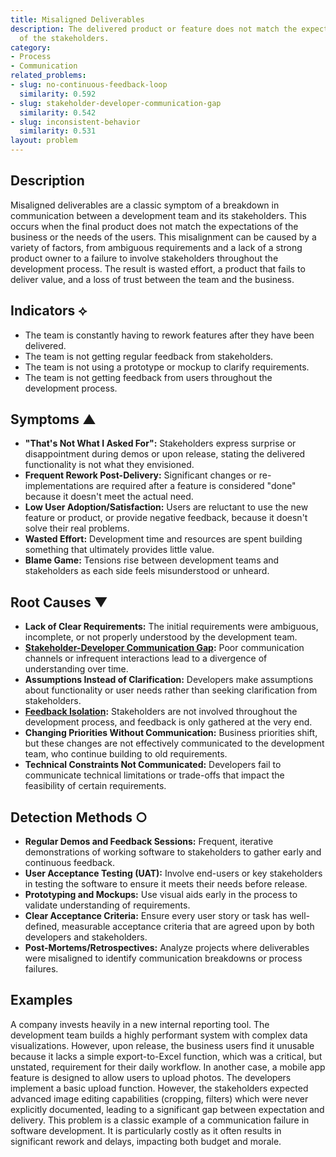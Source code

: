 ```yaml
---
title: Misaligned Deliverables
description: The delivered product or feature does not match the expectations or requirements
  of the stakeholders.
category:
- Process
- Communication
related_problems:
- slug: no-continuous-feedback-loop
  similarity: 0.592
- slug: stakeholder-developer-communication-gap
  similarity: 0.542
- slug: inconsistent-behavior
  similarity: 0.531
layout: problem
---
```


## Description
Misaligned deliverables are a classic symptom of a breakdown in communication between a development team and its stakeholders. This occurs when the final product does not match the expectations of the business or the needs of the users. This misalignment can be caused by a variety of factors, from ambiguous requirements and a lack of a strong product owner to a failure to involve stakeholders throughout the development process. The result is wasted effort, a product that fails to deliver value, and a loss of trust between the team and the business.

## Indicators ⟡
- The team is constantly having to rework features after they have been delivered.
- The team is not getting regular feedback from stakeholders.
- The team is not using a prototype or mockup to clarify requirements.
- The team is not getting feedback from users throughout the development process.

## Symptoms ▲

- **"That's Not What I Asked For":** Stakeholders express surprise or disappointment during demos or upon release, stating the delivered functionality is not what they envisioned.
- **Frequent Rework Post-Delivery:** Significant changes or re-implementations are required after a feature is considered "done" because it doesn't meet the actual need.
- **Low User Adoption/Satisfaction:** Users are reluctant to use the new feature or product, or provide negative feedback, because it doesn't solve their real problems.
- **Wasted Effort:** Development time and resources are spent building something that ultimately provides little value.
- **Blame Game:** Tensions rise between development teams and stakeholders as each side feels misunderstood or unheard.

## Root Causes ▼

- **Lack of Clear Requirements:** The initial requirements were ambiguous, incomplete, or not properly understood by the development team.
- **[Stakeholder-Developer Communication Gap](stakeholder-developer-communication-gap.md):** Poor communication channels or infrequent interactions lead to a divergence of understanding over time.
- **Assumptions Instead of Clarification:** Developers make assumptions about functionality or user needs rather than seeking clarification from stakeholders.
- **[Feedback Isolation](feedback-isolation.md):** Stakeholders are not involved throughout the development process, and feedback is only gathered at the very end.
- **Changing Priorities Without Communication:** Business priorities shift, but these changes are not effectively communicated to the development team, who continue building to old requirements.
- **Technical Constraints Not Communicated:** Developers fail to communicate technical limitations or trade-offs that impact the feasibility of certain requirements.

## Detection Methods ○

- **Regular Demos and Feedback Sessions:** Frequent, iterative demonstrations of working software to stakeholders to gather early and continuous feedback.
- **User Acceptance Testing (UAT):** Involve end-users or key stakeholders in testing the software to ensure it meets their needs before release.
- **Prototyping and Mockups:** Use visual aids early in the process to validate understanding of requirements.
- **Clear Acceptance Criteria:** Ensure every user story or task has well-defined, measurable acceptance criteria that are agreed upon by both developers and stakeholders.
- **Post-Mortems/Retrospectives:** Analyze projects where deliverables were misaligned to identify communication breakdowns or process failures.

## Examples
A company invests heavily in a new internal reporting tool. The development team builds a highly performant system with complex data visualizations. However, upon release, the business users find it unusable because it lacks a simple export-to-Excel function, which was a critical, but unstated, requirement for their daily workflow. In another case, a mobile app feature is designed to allow users to upload photos. The developers implement a basic upload function. However, the stakeholders expected advanced image editing capabilities (cropping, filters) which were never explicitly documented, leading to a significant gap between expectation and delivery. This problem is a classic example of a communication failure in software development. It is particularly costly as it often results in significant rework and delays, impacting both budget and morale.